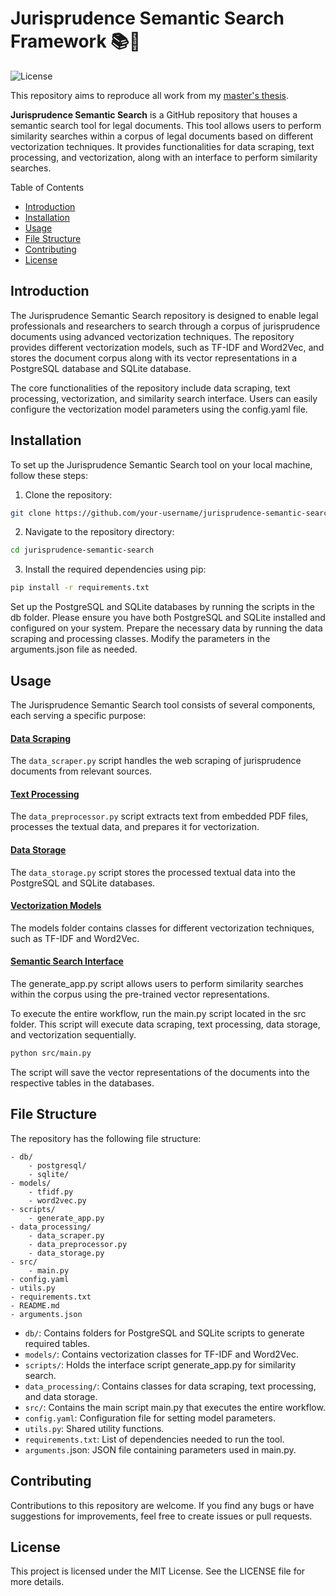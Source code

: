 # Jurisprudence Semantic Search Framework 📚🔦

![License](https://img.shields.io/badge/license-MIT-blue.svg)

This repository aims to reproduce all work from my [master's thesis](https://drive.google.com/file/d/17ZPYt94DdkMGd2I7hXkwi6o6qnQ9B0aa/view?usp=sharing).

**Jurisprudence Semantic Search** is a GitHub repository that houses a semantic search tool for legal documents. This tool allows users to perform similarity searches within a corpus of legal documents based on different vectorization techniques. It provides functionalities for data scraping, text processing, and vectorization, along with an interface to perform similarity searches.

Table of Contents

- [Introduction](#introduction)
- [Installation](#installation)
- [Usage](#usage)
- [File Structure](#file-structure)
- [Contributing](#contributing)
- [License](#license)

## Introduction

The Jurisprudence Semantic Search repository is designed to enable legal professionals and researchers to search through a corpus of jurisprudence documents using advanced vectorization techniques. The repository provides different vectorization models, such as TF-IDF and Word2Vec, and stores the document corpus along with its vector representations in a PostgreSQL database and SQLite database.

The core functionalities of the repository include data scraping, text processing, vectorization, and similarity search interface. Users can easily configure the vectorization model parameters using the config.yaml file.

## Installation

To set up the Jurisprudence Semantic Search tool on your local machine, follow these steps:

1. Clone the repository:

````bash
git clone https://github.com/your-username/jurisprudence-semantic-search.git
````

2. Navigate to the repository directory:

````bash
cd jurisprudence-semantic-search
````

3. Install the required dependencies using pip:

````bash
pip install -r requirements.txt
````

Set up the PostgreSQL and SQLite databases by running the scripts in the db folder. Please ensure you have both PostgreSQL and SQLite installed and configured on your system.
Prepare the necessary data by running the data scraping and processing classes. Modify the parameters in the arguments.json file as needed.

## Usage

The Jurisprudence Semantic Search tool consists of several components, each serving a specific purpose:

#### <u>Data Scraping</u>

The `data_scraper.py` script handles the web scraping of jurisprudence documents from relevant sources.

#### <u>Text Processing</u>

The `data_preprocessor.py` script extracts text from embedded PDF files, processes the textual data, and prepares it for vectorization.

#### <u>Data Storage</u>

The `data_storage.py` script stores the processed textual data into the PostgreSQL and SQLite databases.

#### <u>Vectorization Models</u>

The models folder contains classes for different vectorization techniques, such as TF-IDF and Word2Vec.

#### <u>Semantic Search Interface</u>

The generate_app.py script allows users to perform similarity searches within the corpus using the pre-trained vector representations.

To execute the entire workflow, run the main.py script located in the src folder. This script will execute data scraping, text processing, data storage, and vectorization sequentially.

````bash
python src/main.py
````

The script will save the vector representations of the documents into the respective tables in the databases.

## File Structure

The repository has the following file structure:

````
- db/
    - postgresql/
    - sqlite/
- models/
    - tfidf.py
    - word2vec.py
- scripts/
    - generate_app.py
- data_processing/
    - data_scraper.py
    - data_preprocessor.py
    - data_storage.py
- src/
    - main.py
- config.yaml
- utils.py
- requirements.txt
- README.md
- arguments.json
````

- `db/`: Contains folders for PostgreSQL and SQLite scripts to generate required tables.
- `models/`: Contains vectorization classes for TF-IDF and Word2Vec.
- `scripts/`: Holds the interface script generate_app.py for similarity search.
- `data_processing/`: Contains classes for data scraping, text processing, and data storage.
- `src/`: Contains the main script main.py that executes the entire workflow.
- `config.yaml`: Configuration file for setting model parameters.
- `utils.py`: Shared utility functions.
- `requirements.txt`: List of dependencies needed to run the tool.
- `arguments.`json: JSON file containing parameters used in main.py.

## Contributing

Contributions to this repository are welcome. If you find any bugs or have suggestions for improvements, feel free to create issues or pull requests.

## License

This project is licensed under the MIT License. See the LICENSE file for more details.
